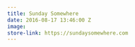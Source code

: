```yaml
---
title: Sunday Somewhere
date: 2016-08-17 13:46:00 Z
image: 
store-link: https://sundaysomewhere.com
---
```


